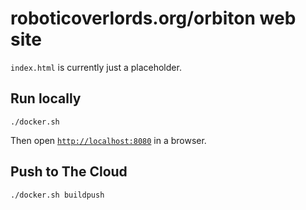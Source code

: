 # roboticoverlords.org/orbiton web site

`index.html` is currently just a placeholder.

## Run locally

    ./docker.sh

Then open [`http://localhost:8080`](http://localhost:8080) in a browser.

## Push to The Cloud

    ./docker.sh buildpush

